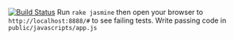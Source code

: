 [![Build Status](https://travis-ci.org/phlco/js_elements.png?branch=master)](https://travis-ci.org/phlco/js_elements)
Run `rake jasmine` then open your browser to `http://localhost:8888/#` to see failing tests.
Write passing code in `public/javascripts/app.js`
